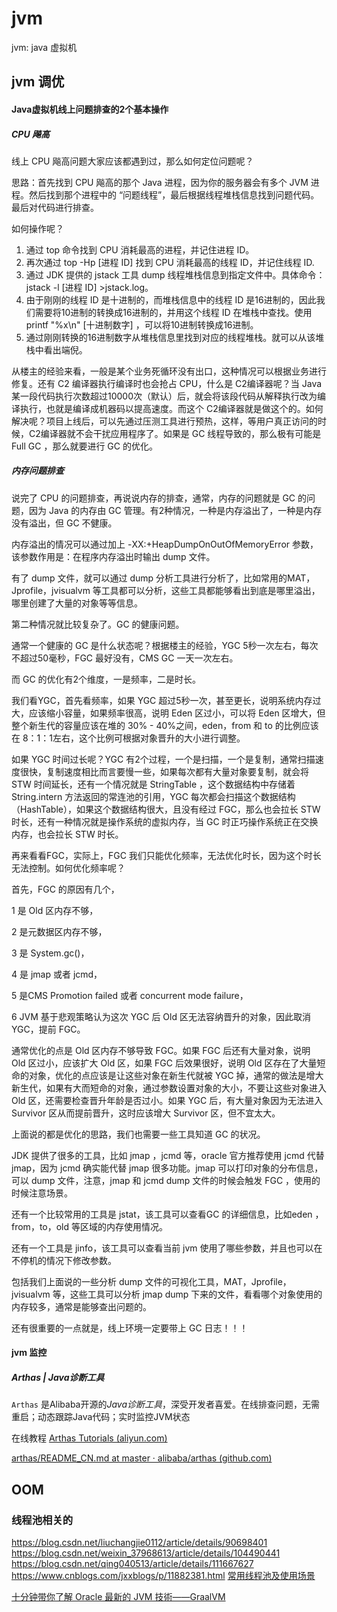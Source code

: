 # jvm

jvm:  java 虚拟机

## jvm 调优

#### Java虚拟机线上问题排查的2个基本操作

##### CPU 飚高

线上 CPU 飚高问题大家应该都遇到过，那么如何定位问题呢？

思路：首先找到 CPU 飚高的那个 Java 进程，因为你的服务器会有多个 JVM 进程。然后找到那个进程中的 “问题线程”，最后根据线程堆栈信息找到问题代码。最后对代码进行排查。

如何操作呢？

1. 通过 top 命令找到 CPU 消耗最高的进程，并记住进程 ID。
2. 再次通过 top -Hp [进程 ID] 找到 CPU 消耗最高的线程 ID，并记住线程 ID.
3. 通过 JDK 提供的 jstack 工具 dump 线程堆栈信息到指定文件中。具体命令：jstack -l [进程 ID] >jstack.log。
4. 由于刚刚的线程 ID 是十进制的，而堆栈信息中的线程 ID 是16进制的，因此我们需要将10进制的转换成16进制的，并用这个线程 ID 在堆栈中查找。使用 printf "%x\n" [十进制数字] ，可以将10进制转换成16进制。
5. 通过刚刚转换的16进制数字从堆栈信息里找到对应的线程堆栈。就可以从该堆栈中看出端倪。

从楼主的经验来看，一般是某个业务死循环没有出口，这种情况可以根据业务进行修复。还有 C2 编译器执行编译时也会抢占 CPU，什么是 C2编译器呢？当 Java 某一段代码执行次数超过10000次（默认）后，就会将该段代码从解释执行改为编译执行，也就是编译成机器码以提高速度。而这个 C2编译器就是做这个的。如何解决呢？项目上线后，可以先通过压测工具进行预热，这样，等用户真正访问的时候，C2编译器就不会干扰应用程序了。如果是 GC 线程导致的，那么极有可能是 Full GC ，那么就要进行 GC 的优化。

##### 内存问题排查

说完了 CPU 的问题排查，再说说内存的排查，通常，内存的问题就是 GC 的问题，因为 Java 的内存由 GC 管理。有2种情况，一种是内存溢出了，一种是内存没有溢出，但 GC 不健康。

内存溢出的情况可以通过加上 -XX:+HeapDumpOnOutOfMemoryError 参数，该参数作用是：在程序内存溢出时输出 dump 文件。

有了 dump 文件，就可以通过 dump 分析工具进行分析了，比如常用的MAT，Jprofile，jvisualvm 等工具都可以分析，这些工具都能够看出到底是哪里溢出，哪里创建了大量的对象等等信息。

第二种情况就比较复杂了。GC 的健康问题。

通常一个健康的 GC 是什么状态呢？根据楼主的经验，YGC 5秒一次左右，每次不超过50毫秒，FGC 最好没有，CMS GC 一天一次左右。

而 GC 的优化有2个维度，一是频率，二是时长。

我们看YGC，首先看频率，如果 YGC 超过5秒一次，甚至更长，说明系统内存过大，应该缩小容量，如果频率很高，说明 Eden 区过小，可以将 Eden 区增大，但整个新生代的容量应该在堆的 30% - 40%之间，eden，from 和 to 的比例应该在 8：1：1左右，这个比例可根据对象晋升的大小进行调整。

如果 YGC 时间过长呢？YGC 有2个过程，一个是扫描，一个是复制，通常扫描速度很快，复制速度相比而言要慢一些，如果每次都有大量对象要复制，就会将 STW 时间延长，还有一个情况就是 StringTable ，这个数据结构中存储着 String.intern 方法返回的常连池的引用，YGC 每次都会扫描这个数据结构（HashTable），如果这个数据结构很大，且没有经过 FGC，那么也会拉长 STW 时长，还有一种情况就是操作系统的虚拟内存，当 GC 时正巧操作系统正在交换内存，也会拉长 STW 时长。

再来看看FGC，实际上，FGC 我们只能优化频率，无法优化时长，因为这个时长无法控制。如何优化频率呢？

首先，FGC 的原因有几个，

1 是 Old 区内存不够，

2 是元数据区内存不够，

3 是 System.gc()，

4 是 jmap 或者 jcmd，

5 是CMS Promotion failed 或者 concurrent mode failure，

6 JVM 基于悲观策略认为这次 YGC 后 Old 区无法容纳晋升的对象，因此取消 YGC，提前 FGC。

通常优化的点是 Old 区内存不够导致 FGC。如果 FGC 后还有大量对象，说明 Old 区过小，应该扩大 Old 区，如果 FGC 后效果很好，说明 Old 区存在了大量短命的对象，优化的点应该是让这些对象在新生代就被 YGC 掉，通常的做法是增大新生代，如果有大而短命的对象，通过参数设置对象的大小，不要让这些对象进入 Old 区，还需要检查晋升年龄是否过小。如果 YGC 后，有大量对象因为无法进入 Survivor 区从而提前晋升，这时应该增大 Survivor 区，但不宜太大。

上面说的都是优化的思路，我们也需要一些工具知道 GC 的状况。

JDK 提供了很多的工具，比如 jmap ，jcmd 等，oracle 官方推荐使用 jcmd 代替 jmap，因为 jcmd 确实能代替 jmap 很多功能。jmap 可以打印对象的分布信息，可以 dump 文件，注意，jmap 和 jcmd dump 文件的时候会触发 FGC ，使用的时候注意场景。

还有一个比较常用的工具是 jstat，该工具可以查看GC 的详细信息，比如eden ，from，to，old 等区域的内存使用情况。

还有一个工具是 jinfo，该工具可以查看当前 jvm 使用了哪些参数，并且也可以在不停机的情况下修改参数。

包括我们上面说的一些分析 dump 文件的可视化工具，MAT，Jprofile，jvisualvm 等，这些工具可以分析 jmap dump 下来的文件，看看哪个对象使用的内存较多，通常是能够查出问题的。

还有很重要的一点就是，线上环境一定要带上 GC 日志！！！

#### jvm 监控

##### Arthas | Java诊断工具

`Arthas` 是Alibaba开源的*Java诊断工具*，深受开发者喜爱。在线排查问题，无需重启；动态跟踪Java代码；实时监控JVM状态

在线教程 [Arthas Tutorials (aliyun.com)](https://arthas.aliyun.com/doc/arthas-tutorials.html?language=cn&id=arthas-basics)

[arthas/README_CN.md at master · alibaba/arthas (github.com)](https://github.com/alibaba/arthas/blob/master/README_CN.md)

## OOM
### 线程池相关的

https://blog.csdn.net/liuchangjie0112/article/details/90698401
https://blog.csdn.net/weixin_37968613/article/details/104490441
https://blog.csdn.net/qing040513/article/details/111667627
https://www.cnblogs.com/jxxblogs/p/11882381.html
[常用线程池及使用场景](https://blog.csdn.net/qq_39992056/article/details/86499176#:~:text=%E5%90%84%E4%B8%AA%E7%BA%BF%E7%A8%8B%E6%B1%A0%E7%9A%84%E5%8C%BA%E5%88%AB%E5%92%8C%E4%BD%BF%E7%94%A8%E5%9C%BA%E6%99%AF%EF%BC%9A%201%20%E5%9C%BA%E6%99%AF%EF%BC%9A%E6%89%A7%E8%A1%8C%E5%BE%88%E5%A4%9A%E7%9F%AD%E6%9C%9F%E5%BC%82%E6%AD%A5%E7%9A%84%E5%B0%8F%E7%A8%8B%E5%BA%8F%E6%88%96%E8%80%85%E8%B4%9F%E8%BD%BD%E8%BE%83%E8%BD%BB%E7%9A%84%E6%9C%8D%E5%8A%A1%E5%99%A8%20newFixedThreadPool%EF%BC%9A%20%E5%BB%BA%E5%8F%AF%E5%AE%B9%E7%BA%B3%E5%9B%BA%E5%AE%9A%E6%95%B0%E9%87%8F%E7%BA%BF%E7%A8%8B%E7%9A%84%E6%B1%A0%E5%AD%90%EF%BC%8C%E6%AF%8F%E9%9A%94%E7%BA%BF%E7%A8%8B%E7%9A%84%E5%AD%98%E6%B4%BB%E6%97%B6%E9%97%B4%E6%98%AF%E6%97%A0%E9%99%90%E7%9A%84%EF%BC%8C%E5%BD%93%E6%B1%A0%E5%AD%90%E6%BB%A1%E4%BA%86%E5%B0%B1%E4%B8%8D%E5%9C%A8%E6%B7%BB%E5%8A%A0%E7%BA%BF%E7%A8%8B%E4%BA%86%EF%BC%9B%E5%A6%82%E6%9E%9C%E6%B1%A0%E4%B8%AD%E7%9A%84%E6%89%80%E6%9C%89%E7%BA%BF%E7%A8%8B%E5%9D%87%E5%9C%A8%E7%B9%81%E5%BF%99%E7%8A%B6%E6%80%81%EF%BC%8C%E5%AF%B9%E4%BA%8E%E6%96%B0%E4%BB%BB%E5%8A%A1%E4%BC%9A%E8%BF%9B%E5%85%A5%E9%98%BB%E5%A1%9E%E9%98%9F%E5%88%97%E4%B8%AD%202%20%E5%9C%BA%E6%99%AF%EF%BC%9A%E6%89%A7%E8%A1%8C%E9%95%BF%E6%9C%9F%E7%9A%84%E4%BB%BB%E5%8A%A1%EF%BC%8C%E6%80%A7%E8%83%BD%E5%A5%BD%E5%BE%88%E5%A4%9A%20newSingleThreadExecutor%3A,3%20%E5%9C%BA%E6%99%AF%EF%BC%9A%E4%B8%80%E4%B8%AA%E4%BB%BB%E5%8A%A1%E4%B8%80%E4%B8%AA%E4%BB%BB%E5%8A%A1%E6%89%A7%E8%A1%8C%E7%9A%84%E5%9C%BA%E6%99%AF%20NewScheduledThreadPool%3A%20...%204%20%E5%9C%BA%E6%99%AF%EF%BC%9A%E5%91%A8%E6%9C%9F%E6%80%A7%E6%89%A7%E8%A1%8C%E4%BB%BB%E5%8A%A1%E7%9A%84%E5%9C%BA%E6%99%AF%20%E4%BD%BF%E7%94%A8%E7%BA%BF%E7%A8%8B%E6%B1%A0%E7%9A%84%E4%BC%98%E7%82%B9%EF%BC%9A%20)


[十分钟带你了解 Oracle 最新的 JVM 技術——GraalVM](https://zhuanlan.zhihu.com/p/106555993)